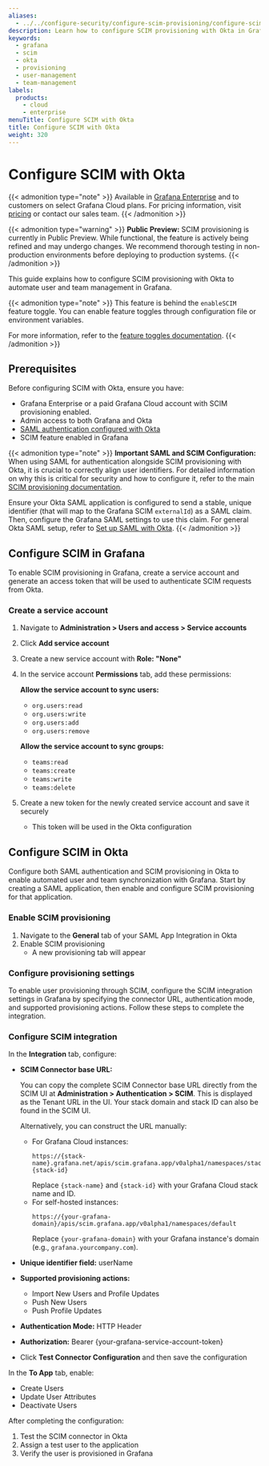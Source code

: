 ```yaml
---
aliases:
  - ../../configure-security/configure-scim-provisioning/configure-scim-with-okta/ # /docs/grafana/next/setup-grafana/configure-security/configure-scim-provisioning/configure-scim-with-okta/
description: Learn how to configure SCIM provisioning with Okta in Grafana. This guide provides step-by-step instructions for setting up automated user and team management, including SAML configuration, service account creation, attribute mapping, and provisioning settings to ensure seamless integration between Okta and Grafana.
keywords:
  - grafana
  - scim
  - okta
  - provisioning
  - user-management
  - team-management
labels:
  products:
    - cloud
    - enterprise
menuTitle: Configure SCIM with Okta
title: Configure SCIM with Okta
weight: 320
---
```


# Configure SCIM with Okta

{{< admonition type="note" >}}
Available in [Grafana Enterprise](/docs/grafana/<GRAFANA_VERSION>/introduction/grafana-enterprise/) and to customers on select Grafana Cloud plans. For pricing information, visit [pricing](https://grafana.com/pricing/) or contact our sales team.
{{< /admonition >}}

{{< admonition type="warning" >}}
**Public Preview:** SCIM provisioning is currently in Public Preview. While functional, the feature is actively being refined and may undergo changes. We recommend thorough testing in non-production environments before deploying to production systems.
{{< /admonition >}}

This guide explains how to configure SCIM provisioning with Okta to automate user and team management in Grafana.

{{< admonition type="note" >}}
This feature is behind the `enableSCIM` feature toggle.
You can enable feature toggles through configuration file or environment variables.

For more information, refer to the [feature toggles documentation](/docs/grafana/<GRAFANA_VERSION>/setup-grafana/configure-grafana/#feature_toggles).
{{< /admonition >}}

## Prerequisites

Before configuring SCIM with Okta, ensure you have:

- Grafana Enterprise or a paid Grafana Cloud account with SCIM provisioning enabled.
- Admin access to both Grafana and Okta
- [SAML authentication configured with Okta](../../configure-authentication/saml/configure-saml-with-okta/)
- SCIM feature enabled in Grafana

{{< admonition type="note" >}}
**Important SAML and SCIM Configuration:**
When using SAML for authentication alongside SCIM provisioning with Okta, it is crucial to correctly align user identifiers.
For detailed information on why this is critical for security and how to configure it, refer to the main [SCIM provisioning documentation](../).

Ensure your Okta SAML application is configured to send a stable, unique identifier (that will map to the Grafana SCIM `externalId`) as a SAML claim. Then, configure the Grafana SAML settings to use this claim. For general Okta SAML setup, refer to [Set up SAML with Okta](../../configure-authentication/saml/configure-saml-with-okta/).
{{< /admonition >}}

## Configure SCIM in Grafana

To enable SCIM provisioning in Grafana, create a service account and generate an access token that will be used to authenticate SCIM requests from Okta.

### Create a service account

1. Navigate to **Administration > Users and access > Service accounts**
2. Click **Add service account**
3. Create a new service account with **Role: "None"**
4. In the service account **Permissions** tab, add these permissions:

   **Allow the service account to sync users:**
   - `org.users:read`
   - `org.users:write`
   - `org.users:add`
   - `org.users:remove`

   **Allow the service account to sync groups:**
   - `teams:read`
   - `teams:create`
   - `teams:write`
   - `teams:delete`

5. Create a new token for the newly created service account and save it securely
   - This token will be used in the Okta configuration

## Configure SCIM in Okta

Configure both SAML authentication and SCIM provisioning in Okta to enable automated user and team synchronization with Grafana. Start by creating a SAML application, then enable and configure SCIM provisioning for that application.

### Enable SCIM provisioning

1. Navigate to the **General** tab of your SAML App Integration in Okta
2. Enable SCIM provisioning
   - A new provisioning tab will appear

### Configure provisioning settings

To enable user provisioning through SCIM, configure the SCIM integration settings in Grafana by specifying the connector URL, authentication mode, and supported provisioning actions. Follow these steps to complete the integration.

### Configure SCIM integration

In the **Integration** tab, configure:

- **SCIM Connector base URL:**

  You can copy the complete SCIM Connector base URL directly from the SCIM UI at **Administration > Authentication > SCIM**. This is displayed as the Tenant URL in the UI. Your stack domain and stack ID can also be found in the SCIM UI.

  Alternatively, you can construct the URL manually:
  - For Grafana Cloud instances:
    ```
    https://{stack-name}.grafana.net/apis/scim.grafana.app/v0alpha1/namespaces/stacks-{stack-id}
    ```
    Replace `{stack-name}` and `{stack-id}` with your Grafana Cloud stack name and ID.
  - For self-hosted instances:
    ```
    https://{your-grafana-domain}/apis/scim.grafana.app/v0alpha1/namespaces/default
    ```
    Replace `{your-grafana-domain}` with your Grafana instance's domain (e.g., `grafana.yourcompany.com`).

- **Unique identifier field:** userName
- **Supported provisioning actions:**
  - Import New Users and Profile Updates
  - Push New Users
  - Push Profile Updates
- **Authentication Mode:** HTTP Header
- **Authorization:** Bearer {your-grafana-service-account-token}
- Click **Test Connector Configuration** and then save the configuration

In the **To App** tab, enable:

- Create Users
- Update User Attributes
- Deactivate Users

After completing the configuration:

1. Test the SCIM connector in Okta
2. Assign a test user to the application
3. Verify the user is provisioned in Grafana
